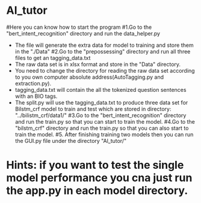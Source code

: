 # AI_tutor
#Here you can know how to start the program
#1.Go to the "bert_intent_recognition" directory and run the data_helper.py
* The file will generate the extra data for model to training and store them in the "./Data"
#2.Go to the "prepossessing" directory and run all three files to get an tagging_data.txt 
* The raw data set is in xlsx format and store in the "Data" directory.
* You need to change the directory for reading the raw data set according to you own computer absolute address(AutoTagging.py and extraction.py).
* tagging_data.txt will contain the all the tokenized question sentences with an BIO tags.
* The split.py will use the tagging_data.txt to produce three data set for Bilstm_crf model to train and test which are stored in directory: "../bilistm_crf/data1/" 
#3.Go to the "bert_intent_recognition" directory and run the train.py so that you can start to train the model.
#4.Go to the "bilstm_crf" directory and run the train.py so that you can also start to train the model.
#5. After finishing training two models then you can run the GUI.py file under the directory "Al_tutor/"
# Hints: if you want to test the single model performance you cna just run the app.py in each model directory.
